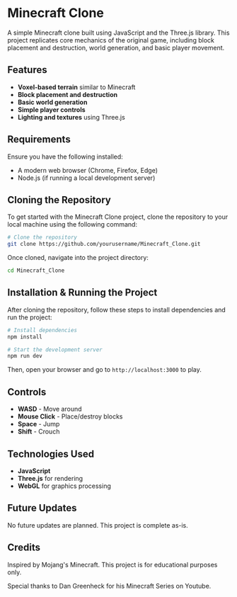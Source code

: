# Minecraft Clone

A simple Minecraft clone built using JavaScript and the Three.js library. This project replicates core mechanics of the original game, including block placement and destruction, world generation, and basic player movement.

## Features

- **Voxel-based terrain** similar to Minecraft
- **Block placement and destruction**
- **Basic world generation**
- **Simple player controls**
- **Lighting and textures** using Three.js

## Requirements

Ensure you have the following installed:

- A modern web browser (Chrome, Firefox, Edge)
- Node.js (if running a local development server)

## Cloning the Repository

To get started with the Minecraft Clone project, clone the repository to your local machine using the following command:

```sh
# Clone the repository
git clone https://github.com/yourusername/Minecraft_Clone.git
```

Once cloned, navigate into the project directory:

```sh
cd Minecraft_Clone
```

## Installation & Running the Project

After cloning the repository, follow these steps to install dependencies and run the project:

```sh
# Install dependencies
npm install

# Start the development server
npm run dev
```

Then, open your browser and go to `http://localhost:3000` to play.

## Controls

- **WASD** - Move around
- **Mouse Click** - Place/destroy blocks
- **Space** - Jump
- **Shift** - Crouch

## Technologies Used

- **JavaScript**
- **Three.js** for rendering
- **WebGL** for graphics processing

## Future Updates

No future updates are planned. This project is complete as-is.


## Credits

Inspired by Mojang's Minecraft. This project is for educational purposes only.

Special thanks to Dan Greenheck for his Minecraft Series on Youtube.

